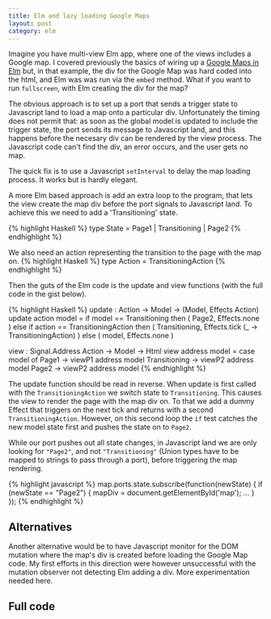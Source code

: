 ```yaml
---
title: Elm and lazy loading Google Maps
layout: post
category: elm
---
```


Imagine you have multi-view Elm app, where one of the views includes a Google map. I covered previously the basics of wiring up a [Google Maps in Elm](http://simonh1000.github.io/2015/10/elm-architecture-ports/) but, in that example, the div for the Google Map was hard coded into the html, and Elm was was run via the `embed` method. What if you want to run `fullscreen`, with Elm creating the div for the map?

The obvious approach is to set up a port that sends a trigger state to Javascript land to load a map onto a particular div. Unfortunately the timing does not permit that: as soon as the global model is updated to include the trigger state, the port sends its message to Javascript land, and this happens before the necesary div can be rendered by the view process. The Javascript code can't find the div, an error occurs, and the user gets no map.

The quick fix is to use a Javascript `setInterval` to delay the map loading process. It works but is hardly elegant.

A more Elm based approach is add an extra loop to the program, that lets the view create the map div before the port signals to Javascript land. To achieve this we need to add a 'Transitioning' state.

{% highlight Haskell %}
type State =
      Page1
    | Transitioning
    | Page2
{% endhighlight %}

We also need an action representing the transition to the page with the map on.
{% highlight Haskell %}
type Action =
    TransitioningAction
{% endhighlight %}

Then the guts of the Elm code is the update and view functions (with the full code in the gist below).

{% highlight Haskell %}
update : Action -> Model -> (Model, Effects Action)
update action model =
    if model == Transitioning
    then ( Page2, Effects.none )
    else if action == TransitioningAction
        then ( Transitioning, Effects.tick (\_ -> TransitioningAction) )
        else ( model, Effects.none )

view : Signal.Address Action -> Model -> Html
view address model =
    case model of
        Page1 ->
            viewP1 address model
        Transitioning ->
            viewP2 address model
        Page2 ->
            viewP2 address model
{% endhighlight %}

The update function should be read in reverse. When update is first called with the `TransitioningAction` we switch state to `Transitioning`. This causes the view to render the page with the map div on. To that we add a dummy Effect that triggers on the next tick and returns with a second `TransitioningAction`. However, on this second loop the `if` test catches the new model state first and pushes the state on to `Page2`.

While our port pushes out all state changes, in Javascript land we are only looking for `"Page2"`, and not `"Transitioning"` (Union types have to be mapped to strings to pass through a port), before triggering the map rendering.

{% highlight javascript %}
map.ports.state.subscribe(function(newState) {
    if (newState == "Page2") {
        mapDiv = document.getElementById('map');
        ...
    }
});
{% endhighlight %}

## Alternatives

Another alternative would be to have Javascript monitor for the DOM mutation where the map's div is created before loading the Google Map code. My first efforts in this direction were however unsuccessful with the mutation observer not detecting Elm adding a div. More experimentation needed here.

## Full code
<script src="https://gist.github.com/93d6f1c927af3ed2d38f.js"> </script>
